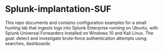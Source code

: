 # Splunk-implantation-SUF
This repo documents and contains configuration examples for a small hunting lab that ingests logs into Splunk Enterprise running on Ubuntu, with Splunk Universal Forwarders installed on Windows 10 and Kali Linux. The goal: detect and investigate brute‑force authentication attempts using searches, dashboards
